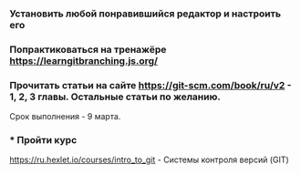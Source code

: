 ### Установить любой понравившийся редактор и настроить его

### Попрактиковаться на тренажёре https://learngitbranching.js.org/

### Прочитать статьи на сайте https://git-scm.com/book/ru/v2 - 1, 2, 3 главы. Остальные статьи по желанию.
Срок выполнения - 9 марта.

### * Пройти курс
https://ru.hexlet.io/courses/intro_to_git - Системы контроля версий (GIT)
